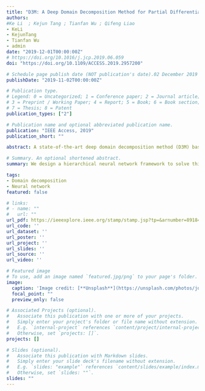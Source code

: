 ```yaml
---
title: "D3M: A Deep Domain Decomposition Method for Partial Differential Equations"
authors:
#Ke Li  ; Kejun Tang ; Tianfan Wu ; Qifeng Liao
- KeLi
- KejunTang
- Tianfan Wu
- admin
date: "2019-12-01T00:00:00Z"
# https://doi.org/10.1016/j.jcp.2019.06.059
doi: "https://doi.org/10.1109/ACCESS.2019.2957200"

# Schedule page publish date (NOT publication's date).02 December 2019
publishDate: "2019-11-02T00:00:00Z"

# Publication type.
# Legend: 0 = Uncategorized; 1 = Conference paper; 2 = Journal article;
# 3 = Preprint / Working Paper; 4 = Report; 5 = Book; 6 = Book section;
# 7 = Thesis; 8 = Patent
publication_types: ["2"]

# Publication name and optional abbreviated publication name.
publication: "IEEE Access, 2019"
publication_short: ""

abstract: A state-of-the-art deep domain decomposition method (D3M) based on the variational principle is proposed for partial differential equations (PDEs). The solution of PDEs can be formulated as the solution of a constrained optimization problem, and we design a hierarchical neural network framework to solve this optimization problem. Through decomposing a PDE system into components parts, our D3M builds local neural networks on physical subdomains independently (which can be implemented in parallel), so as to obtain efficient neural network approximations for complex problems. Our analysis shows that the D3M approximation solution converges to the exact solution of the underlying PDEs. The accuracy and the efficiency of D3M are validated and demonstrated with numerical experiments.

# Summary. An optional shortened abstract.
summary: We design a hierarchical neural network framework to solve this optimization problem.

tags:
- Domain decomposition
- Neural network
featured: false

# links:
# - name: ""
#   url: ""
url_pdf: https://ieeexplore.ieee.org/stamp/stamp.jsp?tp=&arnumber=8918421    
url_code: ''
url_dataset: ''
url_poster: ''
url_project: ''
url_slides: ''
url_source: ''
url_video: ''

# Featured image
# To use, add an image named `featured.jpg/png` to your page's folder. 
image:
  caption: 'Image credit: [**Unsplash**](https://unsplash.com/photos/jdD8gXaTZsc)'
  focal_point: ""
  preview_only: false

# Associated Projects (optional).
#   Associate this publication with one or more of your projects.
#   Simply enter your project's folder or file name without extension.
#   E.g. `internal-project` references `content/project/internal-project/index.md`.
#   Otherwise, set `projects: []`.
projects: []

# Slides (optional).
#   Associate this publication with Markdown slides.
#   Simply enter your slide deck's filename without extension.
#   E.g. `slides: "example"` references `content/slides/example/index.md`.
#   Otherwise, set `slides: ""`.
slides: ""
---
```


<!-- {{% alert note %}}
Click the *Cite* button above to demo the feature to enable visitors to import publication metadata into their reference management software.
{{% /alert %}}

{{% alert note %}}
Click the *Slides* button above to demo Academic's Markdown slides feature.
{{% /alert %}}

Supplementary notes can be added here, including [code and math](https://sourcethemes.com/academic/docs/writing-markdown-latex/). -->
